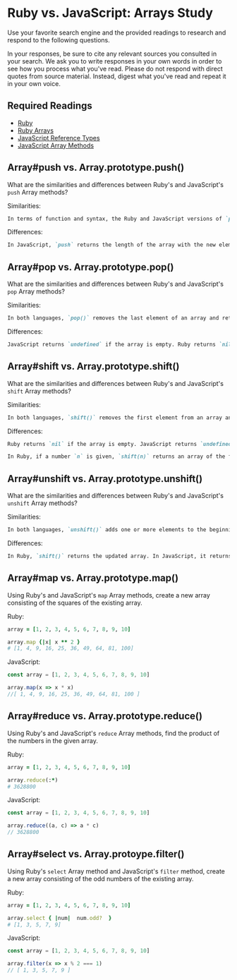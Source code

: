 # Ruby vs. JavaScript: Arrays Study

Use your favorite search engine and the provided readings to research and
respond to the following questions.

In your responses, be sure to cite any relevant sources you consulted in your
search. We ask you to write responses in your own words in order to see how you
process what you've read. Please do not respond with direct quotes from source
material. Instead, digest what you've read and repeat it in your own voice.

## Required Readings

-   [Ruby](https://github.com/ga-wdi-boston/ruby)
-   [Ruby Arrays](https://github.com/ga-wdi-boston/ruby-arrays)
-   [JavaScript Reference Types](https://github.com/ga-wdi-boston/js-reference-types)
-   [JavaScript Array Methods](https://github.com/ga-wdi-boston/js-array-methods)

## Array#push vs. Array.prototype.push()

What are the similarities and differences between Ruby's and JavaScript's `push`
Array methods?

Similarities:

```md
In terms of function and syntax, the Ruby and JavaScript versions of `push` are virtually identical, adding the values of one or more parameters to the end of the original array. `[1, 2, 3].push(4, 5) => [1, 2, 3, 4, 5]` in both languages.
```

Differences:

```md
In JavaScript, `push` returns the length of the array with the new element added. In Ruby, `push` returns the whole array including the new element
```

## Array#pop vs. Array.prototype.pop()

What are the similarities and differences between Ruby's and JavaScript's `pop`
Array methods?

Similarities:

```md
In both languages, `pop()` removes the last element of an array and returns it. This reduces the length of the original array.
```

Differences:

```md
JavaScript returns `undefined` if the array is empty. Ruby returns `nil` if the array is empty. Ruby also allows a parameter to be passed: `array.pop(n)`. If `n` is given, `pop(n)` returns an array of the last n elements (or less). This is the same functionality as `array.slice!(-n, n)` in JavaScript.
```

## Array#shift vs. Array.prototype.shift()

What are the similarities and differences between Ruby's and JavaScript's
`shift` Array methods?

Similarities:

```md
In both languages, `shift()` removes the first element from an array and returns that element, reducing the length of the array.
```

Differences:

```md
Ruby returns `nil` if the array is empty. JavaScript returns `undefined` if the array is empty.

In Ruby, if a number `n` is given, `shift(n)` returns an array of the first n elements (or less). This is the same as `array.slice!(0, n)` in JavaScript.
```

## Array#unshift vs. Array.prototype.unshift()

What are the similarities and differences between Ruby's and JavaScript's
`unshift` Array methods?

Similarities:

```md
In both languages, `unshift()` adds one or more elements to the beginning of an array.
```

Differences:

```md
In Ruby, `shift()` returns the updated array. In JavaScript, it returns the new length of the array.
```

## Array#map vs. Array.prototype.map()

Using Ruby's and JavaScript's `map` Array methods, create a new array consisting
of the squares of the existing array.

Ruby:

```ruby
array = [1, 2, 3, 4, 5, 6, 7, 8, 9, 10]

array.map {|x| x ** 2 }
# [1, 4, 9, 16, 25, 36, 49, 64, 81, 100]
```

JavaScript:

```javascript
const array = [1, 2, 3, 4, 5, 6, 7, 8, 9, 10]

array.map(x => x * x)
//[ 1, 4, 9, 16, 25, 36, 49, 64, 81, 100 ]
```

## Array#reduce vs. Array.prototype.reduce()

Using Ruby's and JavaScript's `reduce` Array methods, find the product of the
numbers in the given array.

Ruby:

```ruby
array = [1, 2, 3, 4, 5, 6, 7, 8, 9, 10]

array.reduce(:*)
# 3628800
```

JavaScript:

```javascript
const array = [1, 2, 3, 4, 5, 6, 7, 8, 9, 10]

array.reduce((a, c) => a * c)
// 3628800
```

## Array#select vs. Array.protoype.filter()

Using Ruby's `select` Array method and JavaScript's `filter` method, create a
new array consisting of the odd numbers of the existing array.

Ruby:

```ruby
array = [1, 2, 3, 4, 5, 6, 7, 8, 9, 10]

array.select { |num|  num.odd?  }
# [1, 3, 5, 7, 9]
```

JavaScript:

```javascript
const array = [1, 2, 3, 4, 5, 6, 7, 8, 9, 10]

array.filter(x => x % 2 === 1)
// [ 1, 3, 5, 7, 9 ]
```
